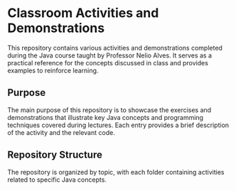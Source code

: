 # Classroom Activities and Demonstrations

This repository contains various activities and demonstrations completed during the Java course taught by Professor Nelio Alves. It serves as a practical reference for the concepts discussed in class and provides examples to reinforce learning.

## Purpose

The main purpose of this repository is to showcase the exercises and demonstrations that illustrate key Java concepts and programming techniques covered during lectures. Each entry provides a brief description of the activity and the relevant code.

## Repository Structure

The repository is organized by topic, with each folder containing activities related to specific Java concepts.

